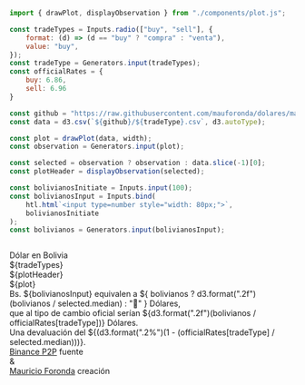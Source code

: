 <link rel="stylesheet" href="style.css">

```js
import { drawPlot, displayObservation } from "./components/plot.js";
```

```js
const tradeTypes = Inputs.radio(["buy", "sell"], {
    format: (d) => (d == "buy" ? "compra" : "venta"),
    value: "buy",
});
const tradeType = Generators.input(tradeTypes);
const officialRates = {
    buy: 6.86,
    sell: 6.96
}
```

```js
const github = "https://raw.githubusercontent.com/mauforonda/dolares/main";
const data = d3.csv(`${github}/${tradeType}.csv`, d3.autoType);
```

```js
const plot = drawPlot(data, width);
const observation = Generators.input(plot);
```

```js
const selected = observation ? observation : data.slice(-1)[0];
const plotHeader = displayObservation(selected);
```

```js
const bolivianosInitiate = Inputs.input(100);
const bolivianosInput = Inputs.bind(
    htl.html`<input type=number style="width: 80px;">`,
    bolivianosInitiate
);
const bolivianos = Generators.input(bolivianosInput);
```

```js

```

<div class="title">Dólar en Bolivia</div>

<div class="options">
    ${tradeTypes}
</div>

<div class="plotHeader">
    ${plotHeader}
</div>

<div class="card">
    ${plot}
</div>

<div class="explainer">
    <div>
        Bs. ${bolivianosInput}
        <span> equivalen a </span>
        <span class="underlined">${ bolivianos ? d3.format(".2f")(bolivianos / selected.median) : "🤷" } Dólares</span>,
    </div>
    <div>
        <span>que al tipo de cambio oficial serían</span>
        <span class="underlined">${d3.format(".2f")(bolivianos / officialRates[tradeType])} Dólares</span>.
    </div>
    <div>
        <span>Una devaluación del </span>
        <span class="underlined">${(d3.format(".2%")(1 - (officialRates[tradeType] / selected.median)))}</span>.
    </div>
</div>

<div class="source">
    <div>
        <span><a href="https://p2p.binance.com/en/trade/all-payments/USDT?fiat=BOB" target="_blank">Binance P2P</a></span>
        <span class="annotation">fuente</span>
    </div>
    <div>&</div>
    <div>
        <span><a href="mailto:mauriforonda@gmail.com">Mauricio Foronda</a></span>
        <span class="annotation">creación</span>
    </div>
</div>